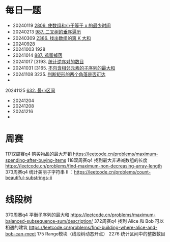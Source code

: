# 每日一题

+ 20240119 [2809. 使数组和小于等于 x 的最少时间](https://leetcode.cn/problems/minimum-time-to-make-array-sum-at-most-x/)
+ 20240213 [987. 二叉树的垂序遍历](https://leetcode.cn/problems/vertical-order-traversal-of-a-binary-tree/)
+ 20240309 [2386. 找出数组的第 K 大和](https://leetcode.cn/problems/find-the-k-sum-of-an-array/)
+ 20240928
+ 20241003 1928
+ 20241014 [887. 鸡蛋掉落](https://leetcode.cn/problems/super-egg-drop/)
+ 20241017 [3193. [统计逆序对的数目](https://leetcode.cn/problems/count-the-number-of-inversions/)
+ 20241031 [3165. [不包含相邻元素的子序列的最大和](https://leetcode.cn/problems/maximum-sum-of-subsequence-with-non-adjacent-elements/description/?envType=daily-question&envId=2024-10-31)
+ 20241108 3235. [判断矩形的两个角落是否可达](https://leetcode.cn/problems/check-if-the-rectangle-corner-is-reachable/description/?envType=daily-question&envId=2024-11-08)
+
20241125 [632. 最小区间](https://leetcode.cn/problems/smallest-range-covering-elements-from-k-lists/description/?envType=daily-question&envId=2024-11-24)
+ 20241204
+ 20241208
+ 20241216
+

# 周赛

117双周赛q4 购买物品的最大开销 https://leetcode.cn/problems/maximum-spending-after-buying-items
118双周赛q4 找到最大非递减数组的长度 https://leetcode.cn/problems/find-maximum-non-decreasing-array-length
373周赛q4 统计美丽子字符串 II ：https://leetcode.cn/problems/count-beautiful-substrings-ii

# 线段树

370周赛q4 平衡子序列的最大和 https://leetcode.cn/problems/maximum-balanced-subsequence-sum/description/
372周赛q4 找到 Alice 和 Bob 可以相遇的建筑 https://leetcode.cn/problems/find-building-where-alice-and-bob-can-meet
175 Range模块（线段树动态开点）
2276 统计区间中的整数数目
